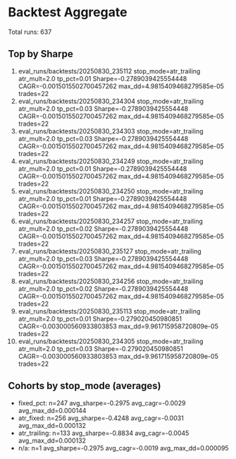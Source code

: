 # Backtest Aggregate

Total runs: 637

## Top by Sharpe
1. eval_runs/backtests/20250830_235112 stop_mode=atr_trailing atr_mult=2.0 tp_pct=0.01 Sharpe=-0.2789039425554448 CAGR=-0.0015015502700457262 max_dd=4.9815409468279585e-05 trades=22
2. eval_runs/backtests/20250830_234304 stop_mode=atr_trailing atr_mult=2.0 tp_pct=0.03 Sharpe=-0.2789039425554448 CAGR=-0.0015015502700457262 max_dd=4.9815409468279585e-05 trades=22
3. eval_runs/backtests/20250830_234303 stop_mode=atr_trailing atr_mult=2.0 tp_pct=0.03 Sharpe=-0.2789039425554448 CAGR=-0.0015015502700457262 max_dd=4.9815409468279585e-05 trades=22
4. eval_runs/backtests/20250830_234249 stop_mode=atr_trailing atr_mult=2.0 tp_pct=0.01 Sharpe=-0.2789039425554448 CAGR=-0.0015015502700457262 max_dd=4.9815409468279585e-05 trades=22
5. eval_runs/backtests/20250830_234250 stop_mode=atr_trailing atr_mult=2.0 tp_pct=0.01 Sharpe=-0.2789039425554448 CAGR=-0.0015015502700457262 max_dd=4.9815409468279585e-05 trades=22
6. eval_runs/backtests/20250830_234257 stop_mode=atr_trailing atr_mult=2.0 tp_pct=0.02 Sharpe=-0.2789039425554448 CAGR=-0.0015015502700457262 max_dd=4.9815409468279585e-05 trades=22
7. eval_runs/backtests/20250830_235127 stop_mode=atr_trailing atr_mult=2.0 tp_pct=0.03 Sharpe=-0.2789039425554448 CAGR=-0.0015015502700457262 max_dd=4.9815409468279585e-05 trades=22
8. eval_runs/backtests/20250830_234256 stop_mode=atr_trailing atr_mult=2.0 tp_pct=0.02 Sharpe=-0.2789039425554448 CAGR=-0.0015015502700457262 max_dd=4.9815409468279585e-05 trades=22
9. eval_runs/backtests/20250830_235113 stop_mode=atr_trailing atr_mult=2.0 tp_pct=0.01 Sharpe=-0.279020450980851 CAGR=-0.003000560933803853 max_dd=9.961715958720809e-05 trades=22
10. eval_runs/backtests/20250830_234305 stop_mode=atr_trailing atr_mult=2.0 tp_pct=0.03 Sharpe=-0.279020450980851 CAGR=-0.003000560933803853 max_dd=9.961715958720809e-05 trades=22

## Cohorts by stop_mode (averages)
- fixed_pct: n=247 avg_sharpe=-0.2975 avg_cagr=-0.0029 avg_max_dd=0.000144
- atr_fixed: n=256 avg_sharpe=-0.4248 avg_cagr=-0.0031 avg_max_dd=0.000132
- atr_trailing: n=133 avg_sharpe=-0.8834 avg_cagr=-0.0045 avg_max_dd=0.000132
- n/a: n=1 avg_sharpe=-0.2975 avg_cagr=-0.0019 avg_max_dd=0.000095
